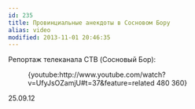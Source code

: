 ```yaml
---
id: 235
title: Провинциальные анекдоты в Сосновом Бору
alias: video
modified: 2013-11-01 20:46:35
---
```


Репортаж телеканала СТВ (Cосновый Бор):

<figure>{youtube:http://www.youtube.com/watch?v=UfyJsOZamjU#t=37&amp;feature=related 480 360}</figure>

25.09.12

